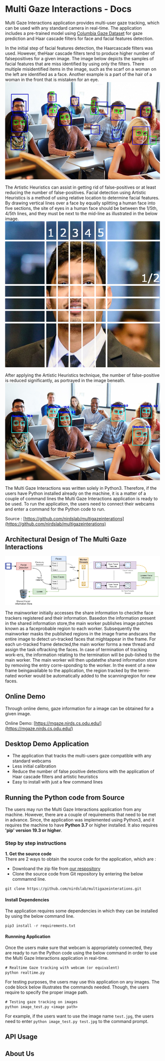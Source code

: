 # Multi Gaze Interactions - Docs

Multi Gaze Interactions application provides multi-user gaze tracking, which can be used with any standard camera in real-time. The application includes a pre-trained model using [Columbia Gaze Dataset](http://www.cs.columbia.edu/CAVE/databases/columbia_gaze)
for gaze prediction and Haar cascade filters for face and facial features detection.  

In the initial step of facial features detection, the Haarcascade filters was used. However, theHaar cascade filters tend to produce higher number of falsepositives for a given image. The image below depicts the samples of facial features that are miss identified by using only the filters. There multiple misidentified items in the image, such as the scarf on a woman on the left are identified as a face. Another example is a part of the hair of a woman in the front that is mistaken for an eye. 
![Haarcascade filters only](./img/unnamed.jpg)  

The Artistic Heuristics can assist in getting rid of false-positives or at least reducing the number of false-positives.  Facial detection using Artistic Heuristics is a method of using relative location to determine facial features. By drawing vertical lines over a face by equally splitting a human face into five sections, the site of eyes in a human face should be between the 1/5th, 4/5th lines, and they must be next to the mid-line as illustrated in the below image.   
![Facial Artistic Heuristics](./img/dp2.jpg)    

After applying the Artistic Heuristics technique, the number of false-positive is reduced significantly, as portrayed in the image beneath.   
![With Artistic Heuristics](./img/sample-class-horizontal-gaze.jpg)  

The Multi Gaze Interactions was written solely in Python3. Therefore, if the users have Python installed already on the machine, it is a matter of a couple of command lines the Multi Gaze Interactions application is ready to be used. To run the application, the users need to connect their webcams and enter a command for the Python code to run. 

Source : [https://github.com/nirdslab/multigazeinterations](https://github.com/nirdslab/multigazeinterations)

## Architectural Design of The Multi Gaze Interactions  

![System design](./img/system-design.png)  

The mainworker initially accesses the share information to checkthe face trackers registered and their information. Basedon the information present in the shared information store,the main worker publishes image patches known as a faceprobable region to each worker. Subsequently the mainworker masks the published regions in the image frame andscans the entire image to detect un-tracked faces that mightappear in the frame. For each un-tracked frame detected,the main worker forms a new thread and assign the task oftracking the faces. In case of termination of tracking work-ers, the information relating to the termination will be pub-lished to the main worker. The main worker will then updatethe shared information store by removing the entry corre-sponding to the worker. In the event of a new frame beingavailable to the application, the region tracked by the termi-nated worker would be automatically added to the scanningregion for new faces.  

## Online Demo  

Through online demo, gaze information for a image can be obtained for a given image.

Online Demo: [https://mgaze.nirds.cs.odu.edu/](https://mgaze.nirds.cs.odu.edu/)
  
  
## Desktop Demo Application  
  * The application that tracks the multi-users gaze compatible with any standard webcams  
  * Less initial calibration  
  * Reduce the number of false positive detections with the application of Haar cascade filters and artistic heuristics  
  * Easy to install with just a few command lines  

## Running the Python code from Source  
The users may run the Multi Gaze Interactions application from any machine. However, there are a couple of requirements that need to be met in advance. Since, the application was implemented using Python3, and it requires the machine to have **Python 3.7** or  higher installed. It also requires **'pip' version 19.3 or higher**. 

### Step by step instructions
**1. Get the source code**  
There are 2 ways to obtain the source code for the application, which are :     
  * Downloand the zip file from [our respository](https://github.com/nirdslab/multigazeinterations)  
  * Clone the source code from Git repository by entering the below commamnd line.   

```shell 
git clone https://github.com/nirdslab/multigazeinterations.git
```

#### Install Dependencies
The application requires some dependencies in which they can be installed by using the below command line.   

```shell 
pip3 install -r requirements.txt 
```

#### Runnning Application
Once the users make sure that webcam is appropriately connected, they are ready to run the Python code using the below command in order to use the Multi Gaze Interactions application in real-time. 
```shell
# Realtime Gaze tracking with webcam (or equivalent)
python realtime.py 
```
For testing purposes, the users may use this application on any images.  The code block below illustrates the commands needed. Though, the users require to specify the proper image path.   
```shell 
# Testing gaze tracking on images
python image_test.py <image path>
```  
For example,  if the users want to use the image name `test.jpg`, the users need to enter  `python image_test.py test.jpg` to the command prompt.  

## API Usage


## About Us
